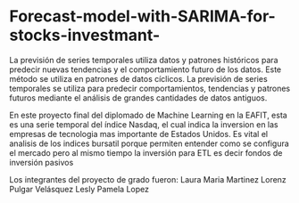 # Forecast-model-with-SARIMA-for-stocks-investmant-

La previsión de series temporales utiliza datos y patrones históricos para predecir nuevas tendencias y el comportamiento futuro de los datos. Este método se utiliza en patrones de datos cíclicos. La previsión de series temporales se utiliza para predecir comportamientos, tendencias y patrones futuros mediante el análisis de grandes cantidades de datos antiguos.

En este proyecto final del diplomado de Machine Learning en la EAFIT, esta es una serie temporal del índice Nasdaq, el cual indica la inversion en las empresas de tecnologia mas importante de Estados Unidos. Es vital el analisis de los indices bursatil porque permiten entender como se configura el mercado pero al mismo tiempo la inversión para ETL es decir fondos de inversión pasivos

Los integrantes del proyecto de grado fueron: 
Laura Maria Martinez
Lorenz Pulgar Velásquez
Lesly Pamela Lopez
